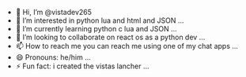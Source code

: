 - 👋 Hi, I’m @vistadev265
- 👀 I’m interested in python lua and html and JSON ...
- 🌱 I’m currently learning python c lua and JSON ...
- 💞️ I’m looking to collaborate on react os as a python dev ...
- 📫 How to reach me you can reach me using one of my chat apps ...
- 😄 Pronouns: he/him ...
- ⚡ Fun fact: i created the vistas lancher ...

<!---
vistadev265/vistadev265 is a ✨ special ✨ repository because its `README.md` (this file) appears on your GitHub profile.
You can click the Preview link to take a look at your changes.
--->
